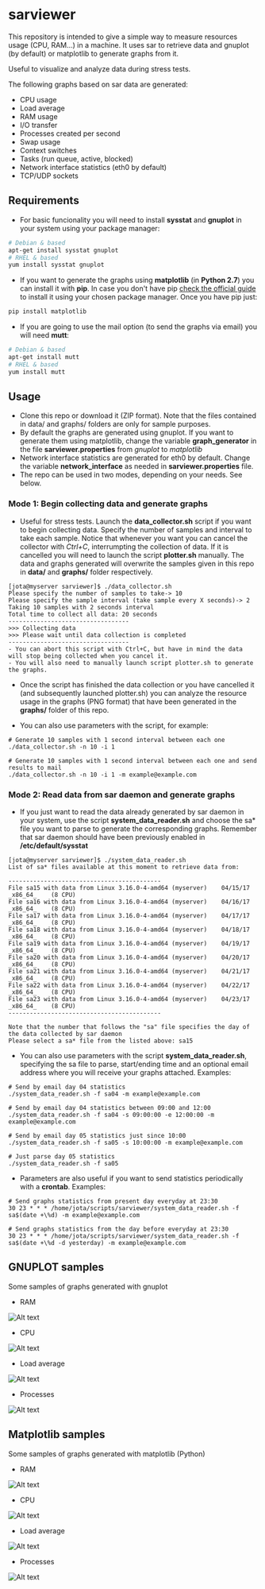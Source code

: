 # sarviewer

This repository is intended to give a simple way to measure resources usage (CPU, RAM...) in a machine. It uses sar to retrieve data and gnuplot (by default) or matplotlib to generate graphs from it.

Useful to visualize and analyze data during stress tests.

The following graphs based on sar data are generated:

* CPU usage
* Load average
* RAM usage
* I/O transfer
* Processes created per second
* Swap usage
* Context switches
* Tasks (run queue, active, blocked)
* Network interface statistics (eth0 by default)
* TCP/UDP sockets

## Requirements

* For basic funcionality you will need to install **sysstat** and **gnuplot** in your system using your package manager:
```bash
# Debian & based
apt-get install sysstat gnuplot
# RHEL & based
yum install sysstat gnuplot
```
        
* If you want to generate the graphs using **matplotlib** (in **Python 2.7**) you can install it with **pip**. In case you don't have pip [check the official guide](https://pip.pypa.io/en/stable/installing/#using-linux-package-managers) to install it using your chosen package manager. Once you have pip just:
```bash
pip install matplotlib
```

* If you are going to use the mail option (to send the graphs via email) you will need **mutt**:
```bash
# Debian & based
apt-get install mutt
# RHEL & based
yum install mutt
```

## Usage

* Clone this repo or download it (ZIP format). Note that the files contained in data/ and graphs/ folders are only for sample purposes.
* By default the graphs are generated using gnuplot. If you want to generate them using matplotlib, change the variable **graph_generator** in the file **sarviewer.properties** from *gnuplot* to *matplotlib*
* Network interface statistics are generated for eth0 by default. Change the variable **network_interface** as needed in **sarviewer.properties** file.
* The repo can be used in two modes, depending on your needs. See below.

### Mode 1: Begin collecting data and generate graphs

* Useful for stress tests. Launch the **data_collector.sh** script if you want to begin collecting data. Specify the number of samples and interval to take each sample. Notice that whenever you want you can cancel the collector with *Ctrl+C*, interrumpting the collection of data. If it is cancelled you will need to launch the script **plotter.sh** manually. The data and graphs generated will overwrite the samples given in this repo in **data/** and **graphs/** folder respectively.

```
[jota@myserver sarviewer]$ ./data_collector.sh 
Please specify the number of samples to take-> 10
Please specify the sample interval (take sample every X seconds)-> 2
Taking 10 samples with 2 seconds interval
Total time to collect all data: 20 seconds
----------------------------------
>>> Collecting data
>>> Please wait until data collection is completed
----------------------------------
- You can abort this script with Ctrl+C, but have in mind the data will stop being collected when you cancel it.
- You will also need to manually launch script plotter.sh to generate the graphs.
```

* Once the script has finished the data collection or you have cancelled it (and subsequently launched plotter.sh) you can analyze the resource usage in the graphs (PNG format) that have been generated in the **graphs/** folder of this repo.

* You can also use parameters with the script, for example:

```
# Generate 10 samples with 1 second interval between each one
./data_collector.sh -n 10 -i 1

# Generate 10 samples with 1 second interval between each one and send results to mail
./data_collector.sh -n 10 -i 1 -m example@example.com
```

### Mode 2: Read data from sar daemon and generate graphs

* If you just want to read the data already generated by sar daemon in your system, use the script **system_data_reader.sh** and choose the sa* file you want to parse to generate the corresponding graphs. Remember that sar daemon should have been previously enabled in **/etc/default/sysstat**

```
[jota@myserver sarviewer]$ ./system_data_reader.sh 
List of sa* files available at this moment to retrieve data from:

-------------------------------------------
File sa15 with data from Linux 3.16.0-4-amd64 (myserver) 	04/15/17 	_x86_64_	(8 CPU)
File sa16 with data from Linux 3.16.0-4-amd64 (myserver) 	04/16/17 	_x86_64_	(8 CPU)
File sa17 with data from Linux 3.16.0-4-amd64 (myserver) 	04/17/17 	_x86_64_	(8 CPU)
File sa18 with data from Linux 3.16.0-4-amd64 (myserver) 	04/18/17 	_x86_64_	(8 CPU)
File sa19 with data from Linux 3.16.0-4-amd64 (myserver) 	04/19/17 	_x86_64_	(8 CPU)
File sa20 with data from Linux 3.16.0-4-amd64 (myserver) 	04/20/17 	_x86_64_	(8 CPU)
File sa21 with data from Linux 3.16.0-4-amd64 (myserver) 	04/21/17 	_x86_64_	(8 CPU)
File sa22 with data from Linux 3.16.0-4-amd64 (myserver) 	04/22/17 	_x86_64_	(8 CPU)
File sa23 with data from Linux 3.16.0-4-amd64 (myserver) 	04/23/17 	_x86_64_	(8 CPU)
-------------------------------------------

Note that the number that follows the "sa" file specifies the day of the data collected by sar daemon
Please select a sa* file from the listed above: sa15
```

* You can also use parameters with the script **system_data_reader.sh**, specifying the sa file to parse, start/ending time and an optional email address where you will receive your graphs attached. Examples:

```
# Send by email day 04 statistics
./system_data_reader.sh -f sa04 -m example@example.com

# Send by email day 04 statistics between 09:00 and 12:00
./system_data_reader.sh -f sa04 -s 09:00:00 -e 12:00:00 -m example@example.com

# Send by email day 05 statistics just since 10:00 
./system_data_reader.sh -f sa05 -s 10:00:00 -m example@example.com

# Just parse day 05 statistics
./system_data_reader.sh -f sa05
```

* Parameters are also useful if you want to send statistics periodically with a **crontab**. Examples: 

```
# Send graphs statistics from present day everyday at 23:30
30 23 * * * /home/jota/scripts/sarviewer/system_data_reader.sh -f sa$(date +\%d) -m example@example.com

# Send graphs statistics from the day before everyday at 23:30
30 23 * * * /home/jota/scripts/sarviewer/system_data_reader.sh -f sa$(date +\%d -d yesterday) -m example@example.com
```

## GNUPLOT samples

Some samples of graphs generated with gnuplot

* RAM

![Alt text](https://cloud.githubusercontent.com/assets/12804701/25317096/347f1824-2872-11e7-892a-e6a5bb49558e.png "RAM usage graph")

* CPU

![Alt text](https://cloud.githubusercontent.com/assets/12804701/25317097/3571ea86-2872-11e7-8582-44d98d0d4223.png "CPU usage graph")

* Load average 

![Alt text](https://cloud.githubusercontent.com/assets/12804701/25317152/2775474c-2873-11e7-8253-350f9bc6276f.png "Load average")

* Processes

![Alt text](https://cloud.githubusercontent.com/assets/12804701/25317099/3905f282-2872-11e7-96df-ed32830be482.png "Processes created per second")

## Matplotlib samples

Some samples of graphs generated with matplotlib (Python)

* RAM

![Alt text](https://cloud.githubusercontent.com/assets/12804701/25316877/89babd1a-286e-11e7-9452-0deddc4aab49.png "RAM usage graph")

* CPU

![Alt text](https://cloud.githubusercontent.com/assets/12804701/25316873/8269f792-286e-11e7-9277-e7fe75994b83.png "CPU usage graph")

* Load average

![Alt text](https://cloud.githubusercontent.com/assets/12804701/25316874/86caae58-286e-11e7-9da4-5c073fab0878.png "Load average")

* Processes

![Alt text](https://cloud.githubusercontent.com/assets/12804701/25316876/884427fa-286e-11e7-813a-882947e5f3c2.png "Processes created per second")
